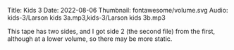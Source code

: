 Title: Kids 3
Date: 2022-08-06
Thumbnail: fontawesome/volume.svg
Audio: kids-3/Larson kids 3a.mp3,kids-3/Larson kids 3b.mp3

This tape has two sides, and I got side 2 (the second file) from the first, although at a lower volume, so there may be more static.
